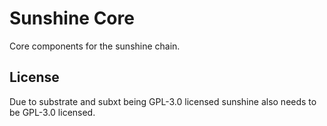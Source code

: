 # Sunshine Core

Core components for the sunshine chain.

## License
Due to substrate and subxt being GPL-3.0 licensed sunshine also needs to be GPL-3.0 licensed.
